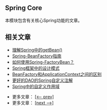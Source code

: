 ## Spring Core

本模块包含有关核心Spring功能的文章。

## 相关文章

+ [理解Spring中的getBean()](docs/理解Spring中的getBean().md)
+ [Spring-BeanFactory指南](docs/Spring-BeanFactory指南.md)
+ [如何使用Spring-FactoryBean？](docs/如何使用Spring-FactoryBean.md)
+ [Spring框架中的设计模式](docs/Spring框架中的设计模式.md)
+ [BeanFactory和ApplicationContext之间的区别](docs/BeanFactory和ApplicationContext之间的区别.md)
+ [更好的DAO的Spring自定义注解](docs/更好的DAO的Spring自定义注解.md)
+ [Spring中的自定义作用域](docs/Spring中的自定义作用域.md)

- 更多文章： [[<-- prev]](../spring-core-2/README.md)
- 更多文章： [[next -->]](../spring-core-4/README.md)